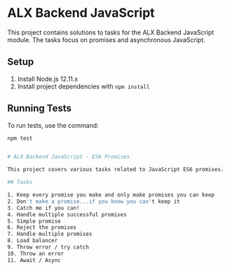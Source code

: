 # ALX Backend JavaScript

This project contains solutions to tasks for the ALX Backend JavaScript module. The tasks focus on promises and asynchronous JavaScript.

## Setup

1. Install Node.js 12.11.x
2. Install project dependencies with `npm install`

## Running Tests

To run tests, use the command:
```sh
npm test


# ALX Backend JavaScript - ES6 Promises

This project covers various tasks related to JavaScript ES6 promises.

## Tasks

1. Keep every promise you make and only make promises you can keep
2. Don't make a promise...if you know you can't keep it
3. Catch me if you can!
4. Handle multiple successful promises
5. Simple promise
6. Reject the promises
7. Handle multiple promises
8. Load balancer
9. Throw error / try catch
10. Throw an error
11. Await / Async
